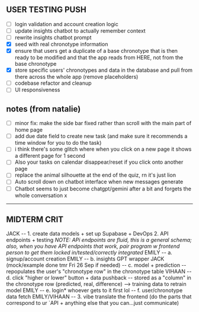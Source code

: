 ## USER TESTING PUSH
- [ ] login validation and account creation logic
- [ ] update insights chatbot to actually remember context
- [ ] rewrite insights chatbot prompt
- [x] seed with real chronotype information 
- [x] ensure that users get a duplicate of a base chronotype that is then ready to be modified and that the app reads from HERE, not from the base chronotype
- [x] store specific users' chronotypes and data in the database and pull from there across the whole app (remove placeholders)
- [ ] codebase refactor and cleanup
- [ ] UI responsiveness
## notes (from natalie)
- [ ] minor fix: make the side bar fixed rather than scroll with the main part of home page
- [ ] add due date field to create new task (and make sure it recommends a time window for you to do the task)
- [ ] i think there's some glitch where when you click on a new page it shows a different page for 1 second
- [ ] Also your tasks on calendar disappear/reset if you click onto another page
- [ ] replace the animal silhouette at the end of the quiz, rn it's just lion
- [ ] Auto scroll down on chatbot interface when new messages generate
- [ ] Chatbot seems to just become chatgpt/gemini after a bit and forgets the whole conversation
x
---
## MIDTERM CRIT
JACK -- 1. create data models + set up Supabase + DevOps
2. API endpoints + testing
   *NOTE: APi endpoints are fluid, this is a general schema; also, when you have API endpoints that work, pair program w frontend person to get them locked in/tested/correctly integrated*
    EMILY -- a. signup/account creation
    EMILY -- b. insights GPT wrapper
    JACK (mock/example done tmr Fri 26 Sep if needed) -- c. model + prediction -- repopulates the user's "chronotype row" in the chronotype table
    VIHAAN -- d. click "higher or lower" button + data pushback -- stored as a "column" in the chronotype row (predicted, real, difference) --> training data to retrain model
    EMILY -- e. login*
    whoever gets to it first lol -- f. user/chronotype data fetch
EMILY/VIHAAN -- 3. vibe translate the frontend (do the parts that correspond to ur `API + anything else that you can...just communicate)
